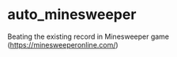 # auto_minesweeper
Beating the existing record in Minesweeper game (https://minesweeperonline.com/)
